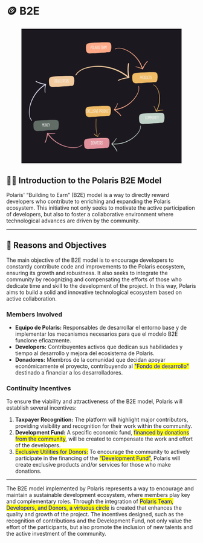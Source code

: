 # 🪙 B2E

<figure><img src="../../.gitbook/assets/White Pastel Cute Simple Abstract Educational Circular Economy Carousel Facebook Post (1).png" alt=""><figcaption></figcaption></figure>

## 🧑‍💼 Introduction to the Polaris B2E Model

Polaris' “Building to Earn” (B2E) model is a way to directly reward developers who contribute to enriching and expanding the Polaris ecosystem. This initiative not only seeks to motivate the active participation of developers, but also to foster a collaborative environment where technological advances are driven by the community.

***

## 📍 Reasons and Objectives

The main objective of the B2E model is to encourage developers to constantly contribute code and improvements to the Polaris ecosystem, ensuring its growth and robustness. It also seeks to integrate the community by recognizing and compensating the efforts of those who dedicate time and skill to the development of the project. In this way, Polaris aims to build a solid and innovative technological ecosystem based on active collaboration.

### Members Involved

* **Equipo de Polaris:** Responsables de desarrollar el entorno base y de implementar los mecanismos necesarios para que el modelo B2E funcione eficazmente.
* **Developers:** Contribuyentes activos que dedican sus habilidades y tiempo al desarrollo y mejora del ecosistema de Polaris.
* **Donadores:** Miembros de la comunidad que decidan apoyar económicamente el proyecto, contribuyendo al <mark style="color:blue;">"Fondo de desarrollo"</mark> destinado a financiar a los desarrolladores.

### Continuity Incentives

To ensure the viability and attractiveness of the B2E model, Polaris will establish several incentives:

1. **Taxpayer Recognition:** The platform will highlight major contributors, providing visibility and recognition for their work within the community.
2. **Development Fund:** A specific economic fund, <mark style="color:blue;">financed by donations from the community</mark>, will be created to compensate the work and effort of the developers.
3. <mark style="color:blue;">Exclusive Utilities for Donors:</mark> To encourage the community to actively participate in the financing of the <mark style="color:blue;">“Development Fund”</mark>, Polaris will create exclusive products and/or services for those who make donations.

***

The B2E model implemented by Polaris represents a way to encourage and maintain a sustainable development ecosystem, where members play key and complementary roles. Through the integration of <mark style="color:blue;">Polaris Team, Developers, and Donors, a virtuous circle</mark> is created that enhances the quality and growth of the project. The incentives designed, such as the recognition of contributions and the Development Fund, not only value the effort of the participants, but also promote the inclusion of new talents and the active investment of the community.
